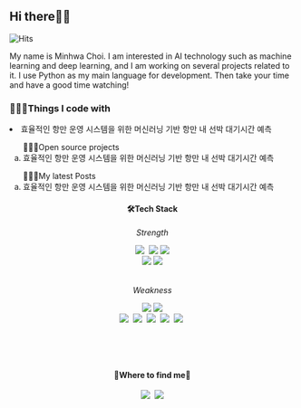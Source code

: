 ## Hi there🖐🏻
![Hits](https://img.shields.io/github/followers/alsghk05?label=Follow)

 My name is Minhwa Choi. I am interested in AI technology such as machine learning and deep learning, and I am working on several projects related to it. I use Python as my main language for development. Then take your time and have a good time watching!

 ### 👩🏻‍💻Things I code with
   <li>효율적인 항만 운영 시스템을 위한 머신러닝 기반 항만 내 선박 대기시간 예측</li>
</ol>

<ol type = "a">👩🏻‍💻Open source projects
   <li>효율적인 항만 운영 시스템을 위한 머신러닝 기반 항만 내 선박 대기시간 예측</li>
</ol>

<ol type = "a">👩🏻‍💻My latest Posts
   <li>효율적인 항만 운영 시스템을 위한 머신러닝 기반 항만 내 선박 대기시간 예측</li>
</ol>
 
<h4 align="center">🛠️Tech Stack</h4>
  <h6 align="center"> Strength </p>
<p align="center">
  <img src="https://img.shields.io/badge/Python-3766AB?style=flat-square&logo=Python&logoColor=white"/></a>&nbsp 
  <img src="https://img.shields.io/badge/NumPy-013243?style=square&logo=NumPy&logoColor=white"/>
  <img src="https://img.shields.io/badge/pandas-150458?style=square&logo=Pandas&logoColor=white"/><br>
  <img src="https://img.shields.io/badge/TensorFlow-FF6F00?style=for-the-badge&logo=tensorflow&logoColor=white"/>
  <img src="https://img.shields.io/badge/Visual_Studio_Code-0078D4?style=for-the-badge&logo=visual%20studio%20code&logoColor=white"/>
  <br>
  <h6 align="center"> Weakness </p>
<p align="center">
  <img src="https://img.shields.io/badge/C%2B%2B-00599C?style=for-the-badge&logo=c%2B%2B&logoColor=white"/>
  <img src="https://img.shields.io/badge/R-276DC3?style=for-the-badge&logo=r&logoColor=white"/><br>
  <img src="https://img.shields.io/badge/HTML5-1572B6?style=flat-square&logo=css3&logoColor=white"/></a>&nbsp 
  <img src="https://img.shields.io/badge/CSS3-1572B6?style=flat-square&logo=css3&logoColor=white"/></a>&nbsp 
  <img src="https://img.shields.io/badge/Javascript-ffb13b?style=flat-square&logo=javascript&logoColor=white"/></a>&nbsp 
  <img src="https://img.shields.io/badge/Mysql-E6B91E?style=flat-square&logo=MySql&logoColor=white"/></a>&nbsp 
  <img src="https://img.shields.io/badge/aws-333664?style=flat-square&logo=amazon-aws&logoColor=white"/></a>&nbsp 
</p>
<!-- 
![Anurag's GitHub stats](https://github-readme-stats.vercel.app/api?username=alsghk05&show_icons=true&theme=radical)
![Top Langs](https://github-readme-stats.vercel.app/api/top-langs/?username=alsghk05)
(https://github.com/anuraghazra/github-readme-stats)
-->

<br>
<br>
<h4 align="center">💜Where to find me💜</h4>
<p align="center">
  <img src="https://img.shields.io/badge/GitHub-100000?style=for-the-badge&logo=github&logoColor=white"/></a>&nbsp
  <img src="https://img.shields.io/badge/Gmail-D14836?style=for-the-badge&logo=gmail&logoColor=white"/>
</p>

